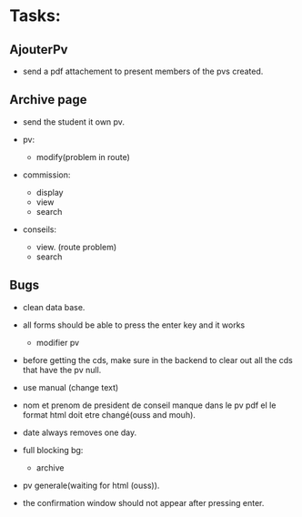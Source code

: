 # Tasks:

## AjouterPv

- send a pdf attachement to present members of the pvs created.

## Archive page

- send the student it own pv.

- pv:

  - modify(problem in route)

- commission:

  - display
  - view
  - search

- conseils:

  - view. (route problem)
  - search

## Bugs

- clean data base.
- all forms should be able to press the enter key and it works
  - modifier pv
- before getting the cds, make sure in the backend to clear out all the cds that have the pv null.
- use manual (change text)
- nom et prenom de president de conseil manque dans le pv pdf el le format html doit etre changé(ouss and mouh).
- date always removes one day.
- full blocking bg:

  - archive

- pv generale(waiting for html (ouss)).
- the confirmation window should not appear after pressing enter.
